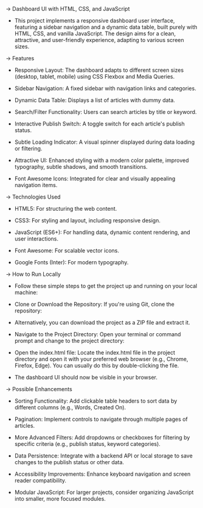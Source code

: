 -> Dashboard UI with HTML, CSS, and JavaScript

* This project implements a responsive dashboard user interface, featuring a sidebar navigation and a dynamic data table, built purely with HTML, CSS, and vanilla JavaScript. The design aims for a clean, attractive, and user-friendly experience, adapting to various screen sizes.

-> Features
* Responsive Layout: The dashboard adapts to different screen sizes (desktop, tablet, mobile) using CSS Flexbox and Media Queries.

* Sidebar Navigation: A fixed sidebar with navigation links and categories.

* Dynamic Data Table: Displays a list of articles with dummy data.

* Search/Filter Functionality: Users can search articles by title or keyword.

* Interactive Publish Switch: A toggle switch for each article's publish status.

* Subtle Loading Indicator: A visual spinner displayed during data loading or filtering.

* Attractive UI: Enhanced styling with a modern color palette, improved typography, subtle shadows, and smooth transitions.

* Font Awesome Icons: Integrated for clear and visually appealing navigation items.

-> Technologies Used
* HTML5: For structuring the web content.

* CSS3: For styling and layout, including responsive design.

* JavaScript (ES6+): For handling data, dynamic content rendering, and user interactions.

* Font Awesome: For scalable vector icons.

* Google Fonts (Inter): For modern typography.

-> How to Run Locally
* Follow these simple steps to get the project up and running on your local machine:

* Clone or Download the Repository:
  If you're using Git, clone the repository:

* Alternatively, you can download the project as a ZIP file and extract it.

* Navigate to the Project Directory:
  Open your terminal or command prompt and change to the project directory:

* Open the index.html file:
  Locate the index.html file in the project directory and open it with your preferred web browser (e.g., Chrome, Firefox, Edge). You can usually do this by double-clicking the file.

* The dashboard UI should now be visible in your browser.

-> Possible Enhancements
* Sorting Functionality: Add clickable table headers to sort data by different columns (e.g., Words, Created On).

* Pagination: Implement controls to navigate through multiple pages of articles.

* More Advanced Filters: Add dropdowns or checkboxes for filtering by specific criteria (e.g., publish status, keyword categories).

* Data Persistence: Integrate with a backend API or local storage to save changes to the publish status or other data.

* Accessibility Improvements: Enhance keyboard navigation and screen reader compatibility.

* Modular JavaScript: For larger projects, consider organizing JavaScript into smaller, more focused modules.
